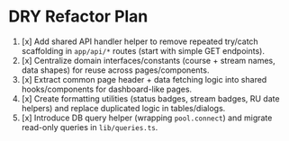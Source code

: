 # DRY Refactor Plan

1. [x] Add shared API handler helper to remove repeated try/catch scaffolding in `app/api/*` routes (start with simple GET endpoints).
2. [x] Centralize domain interfaces/constants (course + stream names, data shapes) for reuse across pages/components.
3. [x] Extract common page header + data fetching logic into shared hooks/components for dashboard-like pages.
4. [x] Create formatting utilities (status badges, stream badges, RU date helpers) and replace duplicated logic in tables/dialogs.
5. [x] Introduce DB query helper (wrapping `pool.connect`) and migrate read-only queries in `lib/queries.ts`.
